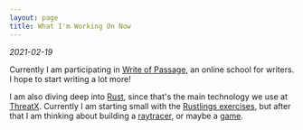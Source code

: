 ```yaml
---
layout: page
title: What I'm Working On Now
---
```


*2021-02-19*

Currently I am participating in [Write of Passage](https://writeofpassage.school/), an online school for
writers. I hope to start writing a lot more!

I am also diving deep into [Rust](https://www.rust-lang.org/), since that's the
main technology we use at [ThreatX](https://www.threatx.com/). Currently I am
starting small with the [Rustlings exercises](https://github.com/rust-lang/rustlings), but after that I am thinking
about building a [raytracer](https://raytracing.github.io/), or maybe a [game](https://www.youtube.com/playlist?list=PL006xsVEsbKjSKBmLu1clo85yLrwjY67X).
